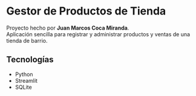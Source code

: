 # Gestor de Productos de Tienda

Proyecto hecho por **Juan Marcos Coca Miranda**.  
Aplicación sencilla para registrar y administrar productos y ventas de una tienda de barrio.

## Tecnologías
- Python
- Streamlit
- SQLite
